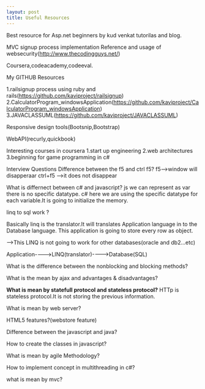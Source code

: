 ```yaml
---
layout: post
title: Useful Resources
---
```


Best resource for Asp.net beginners by kud venkat tutorilas and blog.

MVC signup process implementation Reference and usage of websecurity(http://www.thecodingguys.net/)

Coursera,codeacademy,codeeval.

My GITHUB Resources

1.railsignup process using ruby and rails(https://github.com/kaviproject/railsignup)
2.CalculatorProgram_windowsApplication(https://github.com/kaviproject/CalculatorProgram_windowsApplication)
3.JAVACLASSUML(https://github.com/kaviproject/JAVACLASSUML)

Responsive design tools(Bootsnip,Bootstrap)

WebAPI(recurly,quickbook)

Interesting courses in coursera
1.start up engineering
2.web architectures
3.beginning for game programming in c#


Interview Questions
Difference between the f5 and ctrl f5?
f5-->window will disapperaar
ctrl+f5 -->it does not disappear

What is differnect between c# and javascript?
js we can represent as var there is no specific datatype.
c#  here we are using the specific datatype for each variable.It is going to initialize the memory.



linq to sql work ?

Basically linq is the translator.It will translates Application language in to the Database language.
This application is going to store every row as object.

-->This LINQ is not going to work for other databases(oracle and db2...etc)

Application---->LINQ(translator)---->Database(SQL)

What is the difference between the nonblocking and blocking methods?

What is the mean by ajax and advantages & disadvantages?
   
<html>   
<b>What is mean by statefull protocol and stateless protocol?</b>
HTTp is stateless protocol.It is not storing the previous information.
</html>

What is mean by web server?

HTML5 features?(webstore feature)

Difference between the javascript and java?

How to create the classes in javascript?

What is mean by agile Methodology?

How to implement concept in multithreading in c#?

what is mean by mvc?


 
 	 

